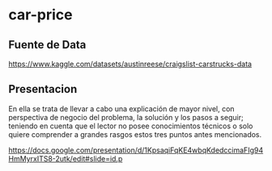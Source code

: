 # car-price

## Fuente de Data
https://www.kaggle.com/datasets/austinreese/craigslist-carstrucks-data

## Presentacion
En ella se trata de llevar a cabo una explicación de mayor nivel, con perspectiva de negocio del problema, la solución y los pasos a seguir; teniendo en cuenta que el lector no posee conocimientos técnicos o solo quiere comprender a grandes rasgos estos tres puntos antes mencionados.

https://docs.google.com/presentation/d/1KpsaqiFqKE4wbqKdedccimaFIg94HmMyrxITS8-2utk/edit#slide=id.p
